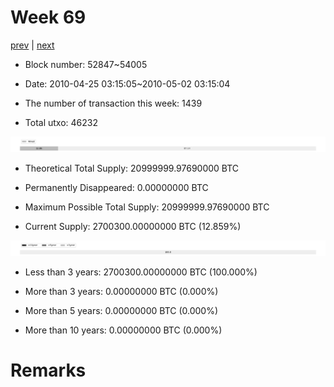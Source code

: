 # Week 69

[prev](week0068.md) | [next](week0070.md)

- Block number: 52847~54005

- Date: 2010-04-25 03:15:05~2010-05-02 03:15:04

- The number of transaction this week: 1439

- Total utxo: 46232

![](../images/mined_week0069.png)

- Theoretical Total Supply: 20999999.97690000 BTC

- Permanently Disappeared: 0.00000000 BTC

- Maximum Possible Total Supply: 20999999.97690000 BTC

- Current Supply: 2700300.00000000 BTC (12.859%)

![](../images/year_week0069.png)


- Less than 3 years: 2700300.00000000 BTC (100.000%)

- More than 3 years: 0.00000000 BTC (0.000%)

- More than 5 years: 0.00000000 BTC (0.000%)

- More than 10 years: 0.00000000 BTC (0.000%)

# Remarks

